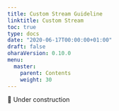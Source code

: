 ```yaml
---
title: Custom Stream Guideline
linktitle: Custom Stream
toc: true
type: docs
date: "2020-06-17T00:00:00+01:00"
draft: false
oharaVersion: 0.10.0
menu:
  master:
    parent: Contents
    weight: 30
---
```


:construction: Under construction
